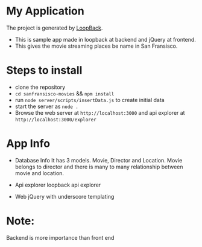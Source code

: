 # My Application

The project is generated by [LoopBack](http://loopback.io).

 - This is sample app made in loopback at backend and jQuery at frontend.
 - This gives the movie streaming places be name in San Fransisco.

# Steps to install
- clone the repository
- `cd sanfransisco-movies` && `npm install`
- run `node server/scripts/insertData.js` to create initial data
- start the server as `node .`
- Browse the web server at `http://localhost:3000` and api explorer at `http://localhost:3000/explorer`

# App Info

  - Database Info
  It has 3 models. Movie, Director and Location. Movie belongs to director and there is many to many relationship between movie and location.

  - Api explorer
  loopback api explorer

  - Web
  jQuery with underscore templating

# Note:
Backend is more importance than front end
